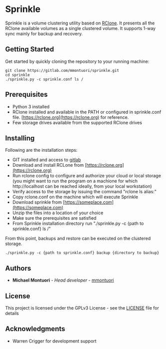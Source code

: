 # Sprinkle

Sprinkle is a volume clustering utility based on [RClone](https://rclone.org). It presents all the
RClone available volumes as a single clustered volume. It supports 1-way sync mainly for
backup and recovery.

## Getting Started

Get started by quickly cloning the repository to your running machine:

```
git clone https://gitlab.com/mmontuori/sprinkle.git
cd sprinkle
./sprinkle.py -c sprinkle.conf ls /
```

## Prerequisites

* Python 3 installed
* RClone installed and available in the PATH or configured in sprinkle.conf file.
  [https://rclone.org](https://rclone.org) for reference.
* Few storage drives available from the supported RClone drives

## Installing

Following are the installation steps:

* GIT installed and access to [gitlab](https://gitlab.com)
* Download and install RCLone from [https://rclone.org](https://rclone.org)
* Run rclone config to configure and authorize your cloud or local storage
  (you might want to run the program on a machione for which http://localhost can be reached
  ideally, from your local workstation)
* Verify access to the storage by issuing the command "rclone ls alias:"
* Copy rclone.conf on the machine which will execute Sprinkle
* Download sprinkle from [https://someplace.com](https://someplace.com)
* Unzip the files into a location of your choice
* Make sure the prerequisites are satisfied
* From Sprinkle installation directory run "./sprinkle.py -c {path to sprinkle.conf} ls /"

From this point, backups and restore can be executed on the clustered storage.

```
./sprinkle.py -c {path to sprinkle.conf} backup {directory to backup}
```

## Authors

* **Michael Montuori** - *Head developer* - [mmontuori](https://gitlab.com/mmontuori)

## License

This project is licensed under the GPLv3 License - see the
[LICENSE](https://www.gnu.org/licenses/gpl-3.0.en.html) file for details

## Acknowledgments

* Warren Crigger for development support
